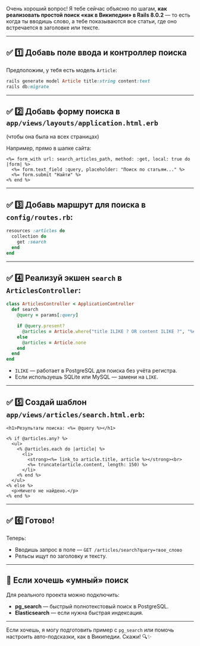 Очень хороший вопрос!
Я тебе сейчас объясню по шагам, **как реализовать простой поиск «как в Википедии» в Rails 8.0.2** — то есть когда ты вводишь слово, а тебе показываются все статьи, где оно встречается в заголовке или тексте.

---

## ✅ 1️⃣ Добавь поле ввода и контроллер поиска

Предположим, у тебя есть модель `Article`:

```ruby
rails generate model Article title:string content:text
rails db:migrate
```

---

## ✅ 2️⃣ Добавь форму поиска в `app/views/layouts/application.html.erb`

(чтобы она была на всех страницах)

Например, прямо в шапке сайта:

```erb
<%= form_with url: search_articles_path, method: :get, local: true do |form| %>
  <%= form.text_field :query, placeholder: "Поиск по статьям..." %>
  <%= form.submit "Найти" %>
<% end %>
```

---

## ✅ 3️⃣ Добавь маршрут для поиска в `config/routes.rb`:

```ruby
resources :articles do
  collection do
    get :search
  end
end
```

---

## ✅ 4️⃣ Реализуй экшен `search` в `ArticlesController`:

```ruby
class ArticlesController < ApplicationController
  def search
    @query = params[:query]

    if @query.present?
      @articles = Article.where("title ILIKE ? OR content ILIKE ?", "%#{@query}%", "%#{@query}%")
    else
      @articles = Article.none
    end
  end
end
```

- `ILIKE` — работает в PostgreSQL для поиска без учёта регистра.
- Если используешь SQLite или MySQL — замени на `LIKE`.

---

## ✅ 5️⃣ Создай шаблон `app/views/articles/search.html.erb`:

```erb
<h1>Результаты поиска: <%= @query %></h1>

<% if @articles.any? %>
  <ul>
    <% @articles.each do |article| %>
      <li>
        <strong><%= link_to article.title, article %></strong><br>
        <%= truncate(article.content, length: 150) %>
      </li>
    <% end %>
  </ul>
<% else %>
  <p>Ничего не найдено.</p>
<% end %>
```

---

## ✅ 6️⃣ Готово!

Теперь:

- Вводишь запрос в поле — `GET /articles/search?query=твое_слово`
- Рельсы ищут по заголовку и тексту.

---

## 🚀 Если хочешь «умный» поиск

Для реального проекта можно подключить:

- **pg_search** — быстрый полнотекстовый поиск в PostgreSQL.
- **Elasticsearch** — если нужна быстрая индексация.

---

Если хочешь, я могу подготовить пример с `pg_search` или помочь настроить авто-подсказки, как в Википедии. Скажи! 🔍✨
